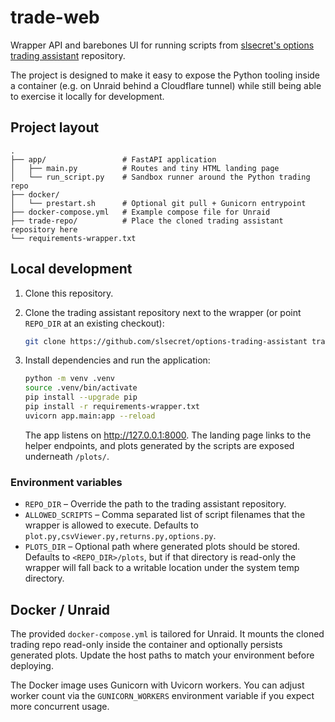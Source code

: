 # trade-web

Wrapper API and barebones UI for running scripts from
[slsecret's options trading assistant](https://github.com/slsecret/options-trading-assistant)
repository.

The project is designed to make it easy to expose the Python tooling inside a
container (e.g. on Unraid behind a Cloudflare tunnel) while still being able to
exercise it locally for development.

## Project layout

```
.
├── app/                 # FastAPI application
│   ├── main.py          # Routes and tiny HTML landing page
│   └── run_script.py    # Sandbox runner around the Python trading repo
├── docker/
│   └── prestart.sh      # Optional git pull + Gunicorn entrypoint
├── docker-compose.yml   # Example compose file for Unraid
├── trade-repo/          # Place the cloned trading assistant repository here
└── requirements-wrapper.txt
```

## Local development

1. Clone this repository.
2. Clone the trading assistant repository next to the wrapper (or point
   `REPO_DIR` at an existing checkout):

   ```bash
   git clone https://github.com/slsecret/options-trading-assistant trade-repo
   ```

3. Install dependencies and run the application:

   ```bash
   python -m venv .venv
   source .venv/bin/activate
   pip install --upgrade pip
   pip install -r requirements-wrapper.txt
   uvicorn app.main:app --reload
   ```

   The app listens on <http://127.0.0.1:8000>. The landing page links to the
   helper endpoints, and plots generated by the scripts are exposed underneath
   `/plots/`.

### Environment variables

- `REPO_DIR` – Override the path to the trading assistant repository.
- `ALLOWED_SCRIPTS` – Comma separated list of script filenames that the wrapper
  is allowed to execute. Defaults to `plot.py,csvViewer.py,returns.py,options.py`.
- `PLOTS_DIR` – Optional path where generated plots should be stored. Defaults
  to `<REPO_DIR>/plots`, but if that directory is read-only the wrapper will
  fall back to a writable location under the system temp directory.

## Docker / Unraid

The provided `docker-compose.yml` is tailored for Unraid. It mounts the cloned
trading repo read-only inside the container and optionally persists generated
plots. Update the host paths to match your environment before deploying.

The Docker image uses Gunicorn with Uvicorn workers. You can adjust worker count
via the `GUNICORN_WORKERS` environment variable if you expect more concurrent
usage.
